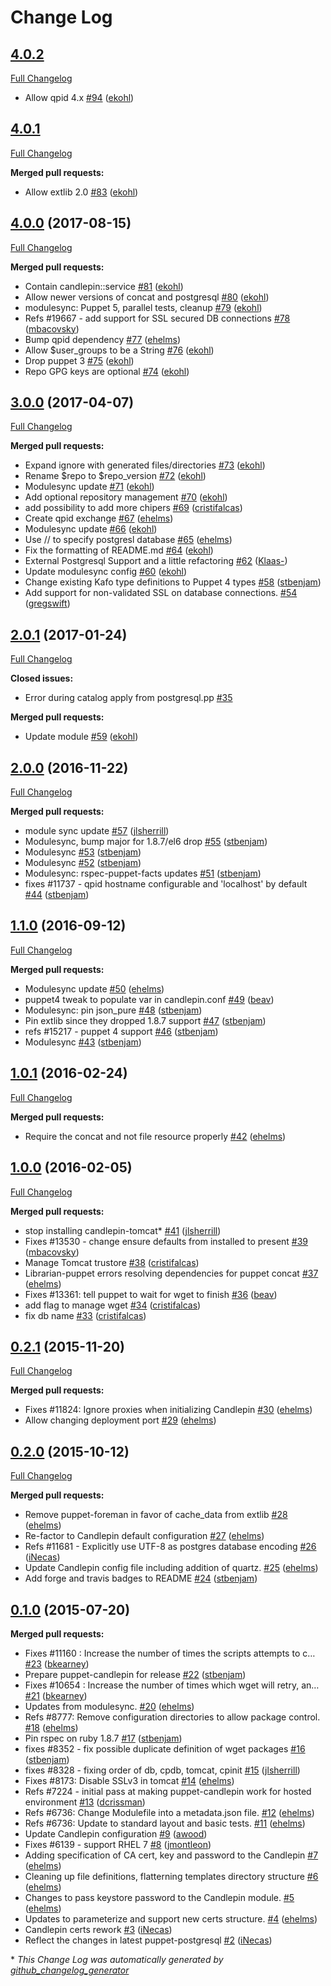 # Change Log

## [4.0.2](https://github.com/katello/puppet-candlepin/tree/4.0.2)

[Full Changelog](https://github.com/katello/puppet-candlepin/compare/4.0.1...4.0.2)

- Allow qpid 4.x [\#94](https://github.com/theforeman/puppet-candlepin/pull/94) ([ekohl](https://github.com/ekohl))

## [4.0.1](https://github.com/katello/puppet-candlepin/tree/4.0.1)

[Full Changelog](https://github.com/katello/puppet-candlepin/compare/4.0.0...4.0.1)

**Merged pull requests:**

- Allow extlib 2.0 [\#83](https://github.com/Katello/puppet-candlepin/pull/83) ([ekohl](https://github.com/ekohl))

## [4.0.0](https://github.com/katello/puppet-candlepin/tree/4.0.0) (2017-08-15)
[Full Changelog](https://github.com/katello/puppet-candlepin/compare/3.0.0...4.0.0)

**Merged pull requests:**

- Contain candlepin::service [\#81](https://github.com/Katello/puppet-candlepin/pull/81) ([ekohl](https://github.com/ekohl))
- Allow newer versions of concat and postgresql [\#80](https://github.com/Katello/puppet-candlepin/pull/80) ([ekohl](https://github.com/ekohl))
- modulesync: Puppet 5, parallel tests, cleanup [\#79](https://github.com/Katello/puppet-candlepin/pull/79) ([ekohl](https://github.com/ekohl))
- Refs \#19667 - add support for SSL secured DB connections [\#78](https://github.com/Katello/puppet-candlepin/pull/78) ([mbacovsky](https://github.com/mbacovsky))
- Bump qpid dependency [\#77](https://github.com/Katello/puppet-candlepin/pull/77) ([ehelms](https://github.com/ehelms))
- Allow $user\_groups to be a String [\#76](https://github.com/Katello/puppet-candlepin/pull/76) ([ekohl](https://github.com/ekohl))
- Drop puppet 3 [\#75](https://github.com/Katello/puppet-candlepin/pull/75) ([ekohl](https://github.com/ekohl))
- Repo GPG keys are optional [\#74](https://github.com/Katello/puppet-candlepin/pull/74) ([ekohl](https://github.com/ekohl))

## [3.0.0](https://github.com/katello/puppet-candlepin/tree/3.0.0) (2017-04-07)
[Full Changelog](https://github.com/katello/puppet-candlepin/compare/2.0.1...3.0.0)

**Merged pull requests:**

- Expand ignore with generated files/directories [\#73](https://github.com/Katello/puppet-candlepin/pull/73) ([ekohl](https://github.com/ekohl))
- Rename $repo to $repo\_version [\#72](https://github.com/Katello/puppet-candlepin/pull/72) ([ekohl](https://github.com/ekohl))
- Modulesync update [\#71](https://github.com/Katello/puppet-candlepin/pull/71) ([ekohl](https://github.com/ekohl))
- Add optional repository management [\#70](https://github.com/Katello/puppet-candlepin/pull/70) ([ekohl](https://github.com/ekohl))
- add possibility to add more chipers [\#69](https://github.com/Katello/puppet-candlepin/pull/69) ([cristifalcas](https://github.com/cristifalcas))
- Create qpid exchange [\#67](https://github.com/Katello/puppet-candlepin/pull/67) ([ehelms](https://github.com/ehelms))
- Modulesync update [\#66](https://github.com/Katello/puppet-candlepin/pull/66) ([ekohl](https://github.com/ekohl))
- Use // to specify postgresl database [\#65](https://github.com/Katello/puppet-candlepin/pull/65) ([ehelms](https://github.com/ehelms))
- Fix the formatting of README.md [\#64](https://github.com/Katello/puppet-candlepin/pull/64) ([ekohl](https://github.com/ekohl))
- External Postgresql Support and a little refactoring [\#62](https://github.com/Katello/puppet-candlepin/pull/62) ([Klaas-](https://github.com/Klaas-))
- Update modulesync config [\#60](https://github.com/Katello/puppet-candlepin/pull/60) ([ekohl](https://github.com/ekohl))
- Change existing Kafo type definitions to Puppet 4 types [\#58](https://github.com/Katello/puppet-candlepin/pull/58) ([stbenjam](https://github.com/stbenjam))
- Add support for non-validated SSL on database connections. [\#54](https://github.com/Katello/puppet-candlepin/pull/54) ([gregswift](https://github.com/gregswift))

## [2.0.1](https://github.com/katello/puppet-candlepin/tree/2.0.1) (2017-01-24)
[Full Changelog](https://github.com/katello/puppet-candlepin/compare/2.0.0...2.0.1)

**Closed issues:**

- Error during catalog apply from postgresql.pp [\#35](https://github.com/Katello/puppet-candlepin/issues/35)

**Merged pull requests:**

- Update module [\#59](https://github.com/Katello/puppet-candlepin/pull/59) ([ekohl](https://github.com/ekohl))

## [2.0.0](https://github.com/katello/puppet-candlepin/tree/2.0.0) (2016-11-22)
[Full Changelog](https://github.com/katello/puppet-candlepin/compare/1.1.0...2.0.0)

**Merged pull requests:**

- module sync update [\#57](https://github.com/Katello/puppet-candlepin/pull/57) ([jlsherrill](https://github.com/jlsherrill))
- Modulesync, bump major for 1.8.7/el6 drop [\#55](https://github.com/Katello/puppet-candlepin/pull/55) ([stbenjam](https://github.com/stbenjam))
- Modulesync [\#53](https://github.com/Katello/puppet-candlepin/pull/53) ([stbenjam](https://github.com/stbenjam))
- Modulesync [\#52](https://github.com/Katello/puppet-candlepin/pull/52) ([stbenjam](https://github.com/stbenjam))
- Modulesync: rspec-puppet-facts updates [\#51](https://github.com/Katello/puppet-candlepin/pull/51) ([stbenjam](https://github.com/stbenjam))
- fixes \#11737 - qpid hostname configurable and 'localhost' by default [\#44](https://github.com/Katello/puppet-candlepin/pull/44) ([stbenjam](https://github.com/stbenjam))

## [1.1.0](https://github.com/katello/puppet-candlepin/tree/1.1.0) (2016-09-12)
[Full Changelog](https://github.com/katello/puppet-candlepin/compare/1.0.1...1.1.0)

**Merged pull requests:**

- Modulesync update [\#50](https://github.com/Katello/puppet-candlepin/pull/50) ([ehelms](https://github.com/ehelms))
- puppet4 tweak to populate var in candlepin.conf [\#49](https://github.com/Katello/puppet-candlepin/pull/49) ([beav](https://github.com/beav))
- Modulesync: pin json\_pure [\#48](https://github.com/Katello/puppet-candlepin/pull/48) ([stbenjam](https://github.com/stbenjam))
- Pin extlib since they dropped 1.8.7 support [\#47](https://github.com/Katello/puppet-candlepin/pull/47) ([stbenjam](https://github.com/stbenjam))
- refs \#15217 - puppet 4 support [\#46](https://github.com/Katello/puppet-candlepin/pull/46) ([stbenjam](https://github.com/stbenjam))
- Modulesync [\#43](https://github.com/Katello/puppet-candlepin/pull/43) ([stbenjam](https://github.com/stbenjam))

## [1.0.1](https://github.com/katello/puppet-candlepin/tree/1.0.1) (2016-02-24)
[Full Changelog](https://github.com/katello/puppet-candlepin/compare/1.0.0...1.0.1)

**Merged pull requests:**

- Require the concat and not file resource properly [\#42](https://github.com/Katello/puppet-candlepin/pull/42) ([ehelms](https://github.com/ehelms))

## [1.0.0](https://github.com/katello/puppet-candlepin/tree/1.0.0) (2016-02-05)
[Full Changelog](https://github.com/katello/puppet-candlepin/compare/0.2.1...1.0.0)

**Merged pull requests:**

- stop installing candlepin-tomcat\* [\#41](https://github.com/Katello/puppet-candlepin/pull/41) ([jlsherrill](https://github.com/jlsherrill))
- Fixes \#13530 - change ensure defaults from installed to present [\#39](https://github.com/Katello/puppet-candlepin/pull/39) ([mbacovsky](https://github.com/mbacovsky))
- Manage Tomcat trustore [\#38](https://github.com/Katello/puppet-candlepin/pull/38) ([cristifalcas](https://github.com/cristifalcas))
- Librarian-puppet errors resolving dependencies for puppet concat [\#37](https://github.com/Katello/puppet-candlepin/pull/37) ([ehelms](https://github.com/ehelms))
- Fixes \#13361: tell puppet to wait for wget to finish [\#36](https://github.com/Katello/puppet-candlepin/pull/36) ([beav](https://github.com/beav))
- add flag to manage wget [\#34](https://github.com/Katello/puppet-candlepin/pull/34) ([cristifalcas](https://github.com/cristifalcas))
- fix db name [\#33](https://github.com/Katello/puppet-candlepin/pull/33) ([cristifalcas](https://github.com/cristifalcas))

## [0.2.1](https://github.com/katello/puppet-candlepin/tree/0.2.1) (2015-11-20)
[Full Changelog](https://github.com/katello/puppet-candlepin/compare/0.2.0...0.2.1)

**Merged pull requests:**

- Fixes \#11824: Ignore proxies when initializing Candlepin [\#30](https://github.com/Katello/puppet-candlepin/pull/30) ([ehelms](https://github.com/ehelms))
- Allow changing deployment port [\#29](https://github.com/Katello/puppet-candlepin/pull/29) ([ehelms](https://github.com/ehelms))

## [0.2.0](https://github.com/katello/puppet-candlepin/tree/0.2.0) (2015-10-12)
[Full Changelog](https://github.com/katello/puppet-candlepin/compare/0.1.0...0.2.0)

**Merged pull requests:**

- Remove puppet-foreman in favor of cache\_data from extlib [\#28](https://github.com/Katello/puppet-candlepin/pull/28) ([ehelms](https://github.com/ehelms))
- Re-factor to Candlepin default configuration [\#27](https://github.com/Katello/puppet-candlepin/pull/27) ([ehelms](https://github.com/ehelms))
- Refs \#11681 - Explicitly use UTF-8 as postgres database encoding [\#26](https://github.com/Katello/puppet-candlepin/pull/26) ([iNecas](https://github.com/iNecas))
- Update Candlepin config file including addition of quartz. [\#25](https://github.com/Katello/puppet-candlepin/pull/25) ([ehelms](https://github.com/ehelms))
- Add forge and travis badges to README [\#24](https://github.com/Katello/puppet-candlepin/pull/24) ([stbenjam](https://github.com/stbenjam))

## [0.1.0](https://github.com/katello/puppet-candlepin/tree/0.1.0) (2015-07-20)
**Merged pull requests:**

- Fixes \#11160 : Increase the number of times the scripts attempts to c… [\#23](https://github.com/Katello/puppet-candlepin/pull/23) ([bkearney](https://github.com/bkearney))
- Prepare puppet-candlepin for release [\#22](https://github.com/Katello/puppet-candlepin/pull/22) ([stbenjam](https://github.com/stbenjam))
- Fixes \#10654 : Increase the number of times which wget will retry, an… [\#21](https://github.com/Katello/puppet-candlepin/pull/21) ([bkearney](https://github.com/bkearney))
- Updates from modulesync. [\#20](https://github.com/Katello/puppet-candlepin/pull/20) ([ehelms](https://github.com/ehelms))
- Refs \#8777: Remove configuration directories to allow package control. [\#18](https://github.com/Katello/puppet-candlepin/pull/18) ([ehelms](https://github.com/ehelms))
- Pin rspec on ruby 1.8.7 [\#17](https://github.com/Katello/puppet-candlepin/pull/17) ([stbenjam](https://github.com/stbenjam))
- fixes \#8352 - fix possible duplicate definition of wget packages [\#16](https://github.com/Katello/puppet-candlepin/pull/16) ([stbenjam](https://github.com/stbenjam))
- fixes \#8328 - fixing order of db, cpdb, tomcat, cpinit [\#15](https://github.com/Katello/puppet-candlepin/pull/15) ([jlsherrill](https://github.com/jlsherrill))
- Fixes \#8173:  Disable SSLv3 in tomcat [\#14](https://github.com/Katello/puppet-candlepin/pull/14) ([ehelms](https://github.com/ehelms))
- Refs \#7224 - initial pass at making puppet-candlepin work for hosted environment [\#13](https://github.com/Katello/puppet-candlepin/pull/13) ([dcrissman](https://github.com/dcrissman))
- Refs \#6736: Change Modulefile into a metadata.json file. [\#12](https://github.com/Katello/puppet-candlepin/pull/12) ([ehelms](https://github.com/ehelms))
- Refs \#6736: Update to standard layout and basic tests. [\#11](https://github.com/Katello/puppet-candlepin/pull/11) ([ehelms](https://github.com/ehelms))
- Update Candlepin configuration [\#9](https://github.com/Katello/puppet-candlepin/pull/9) ([awood](https://github.com/awood))
- Fixes \#6139 - support RHEL 7 [\#8](https://github.com/Katello/puppet-candlepin/pull/8) ([jmontleon](https://github.com/jmontleon))
- Adding specification of CA cert, key and password to the Candlepin [\#7](https://github.com/Katello/puppet-candlepin/pull/7) ([ehelms](https://github.com/ehelms))
- Cleaning up file definitions, flatterning templates directory structure [\#6](https://github.com/Katello/puppet-candlepin/pull/6) ([ehelms](https://github.com/ehelms))
- Changes to pass keystore password to the Candlepin module. [\#5](https://github.com/Katello/puppet-candlepin/pull/5) ([ehelms](https://github.com/ehelms))
- Updates to parameterize and support new certs structure. [\#4](https://github.com/Katello/puppet-candlepin/pull/4) ([ehelms](https://github.com/ehelms))
- Candlepin certs rework [\#3](https://github.com/Katello/puppet-candlepin/pull/3) ([iNecas](https://github.com/iNecas))
- Reflect the changes in latest puppet-postgresql [\#2](https://github.com/Katello/puppet-candlepin/pull/2) ([iNecas](https://github.com/iNecas))



\* *This Change Log was automatically generated by [github_changelog_generator](https://github.com/skywinder/Github-Changelog-Generator)*
